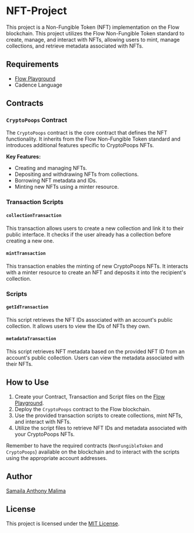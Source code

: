 # NFT-Project

This project is a Non-Fungible Token (NFT) implementation on the Flow blockchain. This project utilizes the Flow Non-Fungible Token standard to create, manage, and interact with NFTs, allowing users to mint, manage collections, and retrieve metadata associated with NFTs.

## Requirements

- [Flow Playground](https://play.flow.com/)
- Cadence Language

## Contracts

### `CryptoPoops` Contract

The `CryptoPoops` contract is the core contract that defines the NFT functionality. It inherits from the Flow Non-Fungible Token standard and introduces additional features specific to CryptoPoops NFTs.

**Key Features:**

- Creating and managing NFTs.
- Depositing and withdrawing NFTs from collections.
- Borrowing NFT metadata and IDs.
- Minting new NFTs using a minter resource.

### Transaction Scripts

#### `collectionTransaction`

This transaction allows users to create a new collection and link it to their public interface. It checks if the user already has a collection before creating a new one.

#### `mintTransaction`

This transaction enables the minting of new CryptoPoops NFTs. It interacts with a minter resource to create an NFT and deposits it into the recipient's collection.

### Scripts

#### `getIdTransaction`

This script retrieves the NFT IDs associated with an account's public collection. It allows users to view the IDs of NFTs they own.

#### `metadataTransaction`

This script retrieves NFT metadata based on the provided NFT ID from an account's public collection. Users can view the metadata associated with their NFTs.

## How to Use

1. Create your Contract, Transaction and Script files on the [Flow Playground](https://play.flow.com/).
2. Deploy the `CryptoPoops` contract to the Flow blockchain.
3. Use the provided transaction scripts to create collections, mint NFTs, and interact with NFTs.
4. Utilize the script files to retrieve NFT IDs and metadata associated with your CryptoPoops NFTs.

Remember to have the required contracts (`NonFungibleToken` and `CryptoPoops`) available on the blockchain and to interact with the scripts using the appropriate account addresses.

## Author

[Samaila Anthony Malima](https://github.com/samailamalima)

## License

This project is licensed under the [MIT License](LICENSE).
